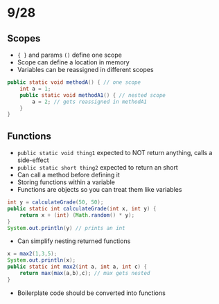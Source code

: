 # 9/28
## Scopes
- `{ }` and params `()` define one scope
- Scope can define a location in memory
- Variables can be reassigned in different scopes
```java
public static void methodA() { // one scope 
	int a = 1;
	public static void methodA1() { // nested scope 
		a = 2; // gets reassigned in methodA1
	}
}
```

## Functions
- `public static void thing1` expected to NOT return anything, calls a side-effect
- `public static short thing2` expected to return an short
- Can call a method before defining it 
- Storing functions within a variable
- Functions are objects so you can treat them like variables
```java
int y = calculateGrade(50, 50);
public static int calculateGrade(int x, int y) {  
	return x + (int) (Math.random() * y);
}
System.out.println(y) // prints an int
```
- Can simplify nesting returned functions
```java
x = max2(1,3,5);
System.out.println(x);
public static int max2(int a, int a, int c) { 
	return max(max(a,b),c); // max gets nested
}
```
- Boilerplate code should be converted into functions
